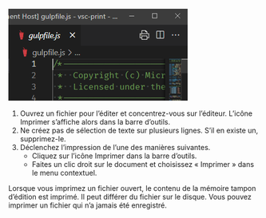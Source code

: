 ![Illustration : l’icône apparaît pour l’éditeur actif](./print-icon-appears-for-active-editor.png)

1. Ouvrez un fichier pour l’éditer et concentrez-vous sur l’éditeur. L’icône Imprimer s’affiche alors dans la barre d’outils.
2. Ne créez pas de sélection de texte sur plusieurs lignes. S’il en existe un, supprimez-le. 
3. Déclenchez l’impression de l’une des manières suivantes.
	- Cliquez sur l’icône Imprimer dans la barre d’outils.
	- Faites un clic droit sur le document et choisissez « Imprimer » dans le menu contextuel.

Lorsque vous imprimez un fichier ouvert, le contenu de la mémoire tampon d’édition est imprimé. Il peut différer du fichier sur le disque. Vous pouvez imprimer un fichier qui n’a jamais été enregistré.